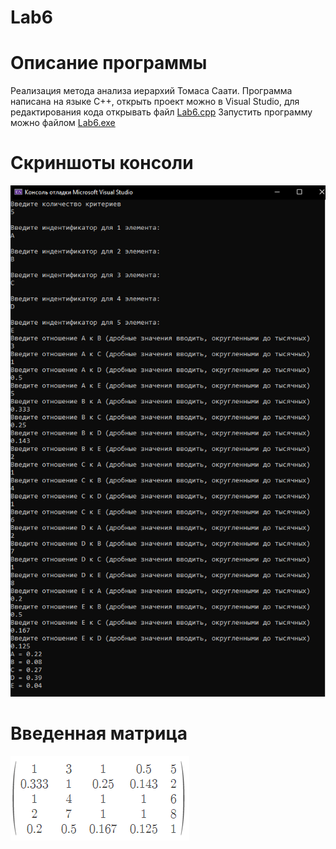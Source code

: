 # Lab6
# Описание программы
Реализация метода анализа иерархий Томаса Саати.
Программа написана на языке C++, открыть проект можно в Visual Studio, для редактирования кода открывать файл
[Lab6.cpp](https://github.com/KursovIvan/Lab6/blob/main/Lab6/Lab6/Lab6.cpp)
Запустить программу можно файлом
[Lab6.exe](https://github.com/KursovIvan/Lab6/blob/main/Lab6/Debug/Lab6.exe)
# Скриншоты консоли
![Скриншот](https://github.com/KursovIvan/Lab6/blob/main/Lab6_Test.png)
# Введенная матрица
![Скриншот](https://github.com/KursovIvan/Lab6/blob/main/matrix.png)
